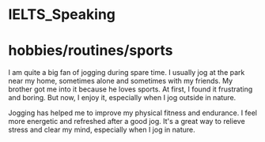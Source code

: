 # IELTS_Speaking
# hobbies/routines/sports
I am quite a big fan of jogging during spare time. 
I usually jog at the park near my home, sometimes alone and sometimes with my friends. 
My brother got me into it because he loves sports. 
At first, I found it frustrating and boring.
But now, I enjoy it, especially when I jog outside in nature.

Jogging has helped me to improve my physical fitness and endurance. 
I feel more energetic and refreshed after a good jog. 
It's a great way to relieve stress and clear my mind, especially when I jog in nature.
